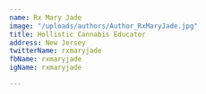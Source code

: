 ```yaml
---
name: Rx Mary Jade
image: "/uploads/authors/Author_RxMaryJade.jpg"
title: Hollistic Cannabis Educator
address: New Jersey
twitterName: rxmaryjade
fbName: rxmaryjade
igName: rxmaryjade

---
```


